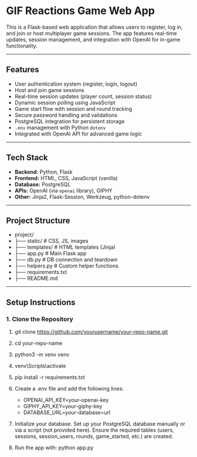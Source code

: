 # GIF Reactions Game Web App

This is a Flask-based web application that allows users to register, log in, and join or host multiplayer game sessions. The app features real-time updates, session management, and integration with OpenAI for in-game functionality.

---

## Features

- User authentication system (register, login, logout)
- Host and join game sessions
- Real-time session updates (player count, session status)
- Dynamic session polling using JavaScript
- Game start flow with session and round tracking
- Secure password handling and validations
- PostgreSQL integration for persistent storage
- `.env` management with Python `dotenv`
- Integrated with OpenAI API for advanced game logic

---

## Tech Stack

- **Backend:** Python, Flask
- **Frontend:** HTML, CSS, JavaScript (vanilla)
- **Database:** PostgreSQL
- **APIs:** OpenAI (via `openai` library), GIPHY
- **Other:** Jinja2, Flask-Session, Werkzeug, python-dotenv

---

## Project Structure

- project/
- ├── static/ # CSS, JS, images
- ├── templates/ # HTML templates (Jinja)
- ├── app.py # Main Flask app
- ├── db.py # DB connection and teardown
- ├── helpers.py # Custom helper functions
- ├── requirements.txt
- ├── README.md


---

## Setup Instructions

### 1. Clone the Repository

1. git clone https://github.com/yourusername/your-repo-name.git
2. cd your-repo-name
3. python3 -m venv venv
4. venv\Scripts\activate
5. pip install -r requirements.txt
6. Create a .env file and add the following lines:
    - OPENAI_API_KEY=your-openai-key
    - GIPHY_API_KEY=your-giphy-key
    - DATABASE_URL=your-database=url

7. Initialize your database. Set up your PostgreSQL database manually or via a script (not provided here). Ensure the required tables (users, sessions, session_users, rounds, game_started, etc.) are created.
8. Run the app with: python app.py

